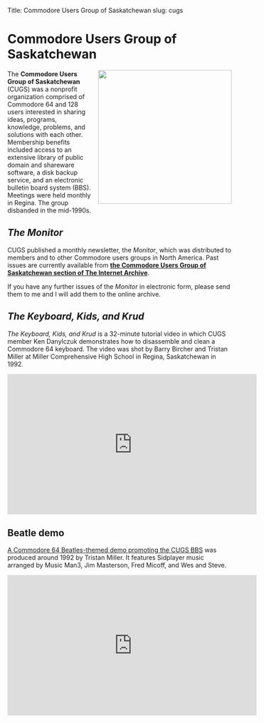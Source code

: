 Title: Commodore Users Group of Saskatchewan
slug: cugs

# Commodore Users Group of Saskatchewan

<img src="{static}/images/CUGS_logo.png" style="float:right; width:
300px; margin-left: 1em;" />The **Commodore Users Group of Saskatchewan** (CUGS) was a
nonprofit organization comprised of Commodore 64 and 128 users
interested in sharing ideas, programs, knowledge, problems, and
solutions with each other. Membership benefits included access to an
extensive library of public domain and shareware software, a disk
backup service, and an electronic bulletin board system
(BBS). Meetings were held monthly in Regina. The group disbanded in
the mid-1990s.

*The Monitor*
-------------

CUGS published a monthly newsletter, the *Monitor*, which was
distributed to members and to other Commodore users groups in North
America. Past issues are currently available from **[the Commodore Users
Group of Saskatchewan section of The Internet
Archive](https://archive.org/details/cugs-archive)**.

If you have any further issues of the *Monitor* in electronic form,
please send them to me and I will add them to the online archive.

*The Keyboard, Kids, and Krud*
------------------------------

*The Keyboard, Kids, and Krud* is a 32-minute tutorial video in which
CUGS member Ken Danylczuk demonstrates how to disassemble and clean a
Commodore 64 keyboard. The video was shot by Barry Bircher and Tristan
Miller at Miller Comprehensive High School in Regina, Saskatchewan in
1992.

<iframe width="560" height="315" src="https://www.youtube.com/embed/b9dF1WMbzhg?si=cfw0Q6CQUReUYUMb" title="YouTube video player" frameborder="0" allow="accelerometer; autoplay; clipboard-write; encrypted-media; gyroscope; picture-in-picture; web-share" referrerpolicy="strict-origin-when-cross-origin" allowfullscreen></iframe>

Beatle demo
-----------

[A Commodore 64 Beatles-themed demo promoting the CUGS
BBS]({static}/images/CUGS_Beatles.d64) was produced around 1992 by
Tristan Miller.  It features Sidplayer music arranged by Music Man3,
Jim Masterson, Fred Micoff, and Wes and Steve.

<iframe width="560" height="315" src="https://www.youtube.com/embed/Lu6WxKXozpU?si=DfIUaJnlCLpWQvFM" title="YouTube video player" frameborder="0" allow="accelerometer; autoplay; clipboard-write; encrypted-media; gyroscope; picture-in-picture; web-share" referrerpolicy="strict-origin-when-cross-origin" allowfullscreen></iframe>
